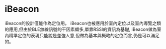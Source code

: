 # iBeacon
 iBeacon的設計僅能作為定位用。
iBeacon也被應用於室內定位以及室內導覽之類的應用,但由於BLE無線訊號的干因素頗多,單靠RSSI的資訊為基礎, iBeacon做為室內精準定位的表現只能說是差強人意,但做為基本與概略的定位而言,仍是可以滿足的。
